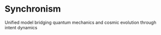 # Synchronism
Unified model bridging quantum mechanics and cosmic evolution through intent dynamics
